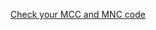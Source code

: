 [Check your MCC and MNC code](https://mytabletguru.com/mcc-and-mnc-code-of-the-mobile-operator-in-india/#:~:text=MCC%20and%20MNC%20code%20of%20the%20Mobile%20operator,Delhi%20%26%20NCR%20%2069%20more%20rows%20)
